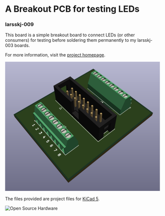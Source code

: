 A Breakout PCB for testing LEDs
===============================

### larsskj-009

This board is a simple breakout board to connect LEDs (or other consumers) for testing before soldering them permanently to my larsskj-003 boards.

For more information, visit the [project homepage](https://larsskj.org/projects/larsskj-009).

![3D image](larsskj-009.3d.png)

The files provided are project files for [KiCad 5](http://kicad-pcb.org/).

![Open Source Hardware](https://i2.wp.com/www.oshwa.org/wp-content/uploads/2014/03/oshw-logo-100-px.png)
